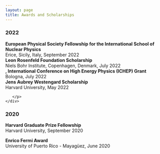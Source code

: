 ```yaml
---
layout: page
title: Awards and Scholarships
---
```


<h3>
    <a name='2022'></a> 2022
</h3>
<div class="media">
    <div class="media-body">
       <p class="media-heading">
          <strong> European Physical Society Fellowship for the International School of Nuclear Physics
          </strong><br/>
          Erice, Sicily, Italy, September 2022
          <br/>  
          <strong> Leon Rosenfeld Foundation Scholarship
          </strong><br/>
          Niels Bohr Institute, Copenhagen, Denmark, July 2022
          <br/>
          <strong> , International Conference on High Energy Physics (ICHEP) Grant
          </strong><br/>
          Bologna, July 2022
          <br/>
          <strong>Jens Aubrey Westengard Scholarship
          </strong><br />
          Harvard University, May 2022
          
 
       </p>
    </div>
</div>

<h3>
    <a name='2020'></a> 2020
</h3>

<div class="media">
    <div class="media-body">
       <p class="media-heading">
          <strong>Harvard Graduate Prize Fellowship
</strong><br />
          Harvard University, September 2020
       </p>
    </div>
</div>

<div class="media">
    <div class="media-body">
       <p class="media-heading">
          <strong>Enrico Fermi Award
</strong><br />
          University of Puerto Rico - Mayagüez, June 2020
       </p>
    </div>
</div>
